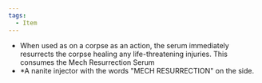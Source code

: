 ```yaml
---
tags:
  - Item
---
```

- When used as on a corpse as an action, the serum immediately resurrects the corpse healing any life-threatening injuries. This consumes the Mech Resurrection Serum
- *A nanite injector with the words "MECH RESURRECTION" on the side.